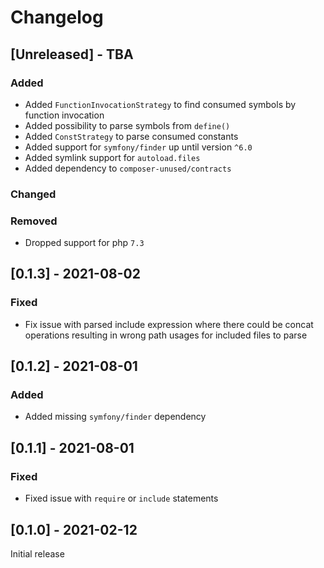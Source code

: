 # Changelog

## [Unreleased] - TBA
### Added
- Added `FunctionInvocationStrategy` to find consumed symbols by function invocation
- Added possibility to parse symbols from `define()`
- Added `ConstStrategy` to parse consumed constants
- Added support for `symfony/finder` up until version `^6.0`
- Added symlink support for `autoload.files`
- Added dependency to `composer-unused/contracts`
### Changed
### Removed
- Dropped support for php `7.3`

## [0.1.3] - 2021-08-02
### Fixed
- Fix issue with parsed include expression where there could be concat operations
  resulting in wrong path usages for included files to parse

## [0.1.2] - 2021-08-01
### Added
- Added missing `symfony/finder` dependency

## [0.1.1] - 2021-08-01
### Fixed
- Fixed issue with `require` or `include` statements

## [0.1.0] - 2021-02-12
Initial release
